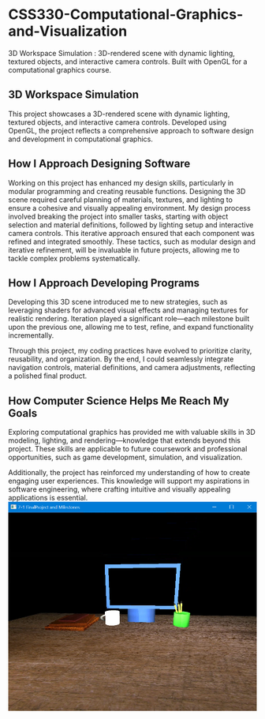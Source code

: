 # CSS330-Computational-Graphics-and-Visualization
3D Workspace Simulation :  3D-rendered scene with dynamic lighting, textured objects, and interactive camera controls. Built with OpenGL for a computational graphics course.

<h2>3D Workspace Simulation</h2>

This project showcases a 3D-rendered scene with dynamic lighting, textured objects, and interactive camera controls. Developed using OpenGL, the project reflects a comprehensive approach to software design and development in computational graphics.

<h2>How I Approach Designing Software</h2>

Working on this project has enhanced my design skills, particularly in modular programming and creating reusable functions. Designing the 3D scene required careful planning of materials, textures, and lighting to ensure a cohesive and visually appealing environment. My design process involved breaking the project into smaller tasks, starting with object selection and material definitions, followed by lighting setup and interactive camera controls.
This iterative approach ensured that each component was refined and integrated smoothly. These tactics, such as modular design and iterative refinement, will be invaluable in future projects, allowing me to tackle complex problems systematically.

<h2>How I Approach Developing Programs</h2>

Developing this 3D scene introduced me to new strategies, such as leveraging shaders for advanced visual effects and managing textures for realistic rendering. Iteration played a significant role—each milestone built upon the previous one, allowing me to test, refine, and expand functionality incrementally.

Through this project, my coding practices have evolved to prioritize clarity, reusability, and organization. By the end, I could seamlessly integrate navigation controls, material definitions, and camera adjustments, reflecting a polished final product.

<h2>How Computer Science Helps Me Reach My Goals</h2>

Exploring computational graphics has provided me with valuable skills in 3D modeling, lighting, and rendering—knowledge that extends beyond this project. These skills are applicable to future coursework and professional opportunities, such as game development, simulation, and visualization.

Additionally, the project has reinforced my understanding of how to create engaging user experiences. This knowledge will support my aspirations in software engineering, where crafting intuitive and visually appealing applications is essential.
<img src="https://github.com/Juan337492/CSS330-Computational-Graphics-and-Visualization/blob/main/Project.png?raw=true"
     alt="3D Project"
     title="3D Project"
     width="800" />
